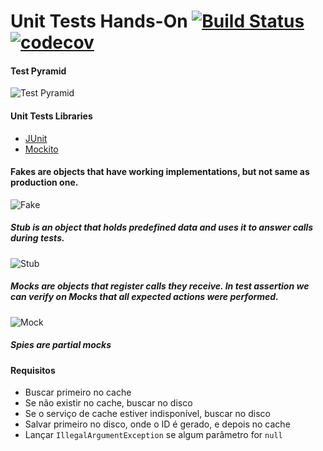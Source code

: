 # Unit Tests Hands-On  [![Build Status](https://travis-ci.org/matheusfm/hands-on-unit-tests.svg?branch=master)](https://travis-ci.org/matheusfm/hands-on-unit-tests) [![codecov](https://codecov.io/gh/matheusfm/hands-on-unit-tests/branch/master/graph/badge.svg)](https://codecov.io/gh/matheusfm/hands-on-unit-tests)


#### Test Pyramid
![Test Pyramid](https://martinfowler.com/bliki/images/testPyramid/test-pyramid.png)

#### Unit Tests Libraries
- [JUnit](https://junit.org)
- [Mockito](http://mockito.org/)


#### Fakes are objects that have working implementations, but not same as production one.
![Fake](https://cdn-images-1.medium.com/max/800/0*snrzYwepyaPu3uC9.png)

##### Stub is an object that holds predefined data and uses it to answer calls during tests.
![Stub](https://cdn-images-1.medium.com/max/800/0*KdpZaEVy6GNnrUpB.png)

##### Mocks are objects that register calls they receive. In test assertion we can verify on Mocks that all expected actions were performed.
![Mock](https://cdn-images-1.medium.com/max/800/0*k7mwTF60slyMxRlm.png)

##### Spies are partial mocks

#### Requisitos
- Buscar primeiro no cache
- Se não existir no cache, buscar no disco
- Se o serviço de cache estiver indisponível, buscar no disco
- Salvar primeiro no disco, onde o ID é gerado, e depois no cache
- Lançar `IllegalArgumentException` se algum parâmetro for `null`